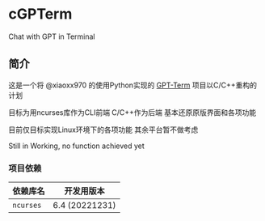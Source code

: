 # cGPTerm
Chat with GPT in Terminal

## 简介

这是一个将 @xiaoxx970 的使用Python实现的 [GPT-Term](https://github.com/xiaoxx970/chatgpt-in-terminal) 项目以C/C++重构的计划

目标为用ncurses库作为CLI前端 C/C++作为后端 基本还原原版界面和各项功能

目前仅目标实现Linux环境下的各项功能 其余平台暂不做考虑

Still in Working, no function achieved yet

### 项目依赖

| 依赖库名 | 开发用版本 |
| --- | --- |
| `ncurses` | 6.4 (20221231) |
